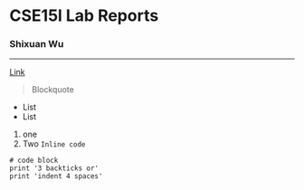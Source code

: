 # CSE15l Lab Reports
### Shixuan Wu
---
[Link](https://github.com/wsx2021)
> Blockquote
* List 
* List 
1. one
2. Two
`Inline code`
```
# code block
print '3 backticks or'
print 'indent 4 spaces'
```
